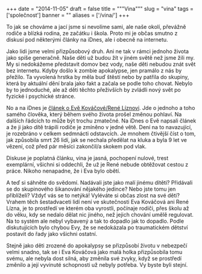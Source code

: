
+++
date = "2014-11-05"
draft = false
title = """Vina"""
slug = "vina"
tags = ['společnost']
banner = ""
aliases = ['/vina/']
+++

To jak se chováme a jací jsme si nevolíme sami, ale naše okolí, převážně rodiče a blízká rodina, ze začátku i škola. Proto mi je občas smutno z diskusí pod některými články na iDnes, ale i obecně na internetu.

Jako lidi jsme velmi přizpůsobový druh. Ani ne tak v rámci jednoho života jako spíše generačně. Naše děti už budou žít v jiném světě než jsme žili my. My si nedokážeme představit domov bez vody, naše děti nebudou znát svět bez internetu. Kdyby došlo k zombie apokalypse, jen pramálo z nás by přežilo. Ta vyvolená hrstka by měla buď štěstí nebo by patřila do skupiny, která by aktuální dění brala jako fakt a začala se podle toho chovat. Nebylo by to jednoduché, ale až děti těchto přeživších by zvládli nový svět po fyzické i psychické stránce.

No a na iDnes je [článek o Evě Kováčové/René Líznovi](http://brno.idnes.cz/zharka-z-medence-skocila-pod-vlak-d42-/brno-zpravy.aspx?c=A141105_141615_brno-zpravy_mav#utm_source=sph.idnes&utm_medium=richtext&utm_content=top6). Jde o jednoho a toho samého člověka, který během svého života prošel změnou pohlaví. Na dalších řádcích to může být trochu zmatečné. Na iDnes o Evě napsali článek a že ji jako dítě trápili rodiče je zmíněno v jedné větě. Dení na to navazující, je rozebráno v celkem sedmnácti odstavcích. Je mnohem čtivější číst o tom, jak způsobila smrt 26 lidí, jak se nechala předělat na kluka a byla 9 let ve vězení, což před pár měsíci zakončil/a skokem pod vlak.

Diskuse je poplatná článku, vina je jasná, pochopení nulové, trest exemplární, všichni si oddechli, že už je René nebude obtěžovat cestou z práce. Nikoho nenapadne, že i Eva bylo obětí.

A teď si sáhněte do svědomí. Nadávali jste jako malí jinému dítěti? Přidávali se do skupinového šikanování nějakého jedince? Nebo jste tomu jen přiblíželi? Vždyť vás se to netýká! Vyléváte si občas zlost na své děti? Vrahem těch šestadvaceti lidí není ve skutečnosti Eva Kováčová ani René Lízna, je to prostředí ve kterém oba vyrostli, počínaje rodiči, přes školu až do věku, kdy se nedalo dělat nic jiného, než jejich chování umělě regulovat. Na to systém ale nebyl vybavený a tak to dopadlo jak to dopadlo. Podle diskutujících bylo chybou Evy, že se nedokázala po traumatickém dětství postavit do řady jako všichni ostatní.

Stejně jako děti zrozené do apokalypsy se přizpůsobí životu v nebezpečí velmi snadno, tak se i Eva Kováčová jako malá holka přizpůsobila tomu svému, ale nebyla dost silná, aby změnila své zvyky, když se prostředí změnilo a její vyvinuté schopnosti už nebyly potřeba. Vy byste byli stejní.


